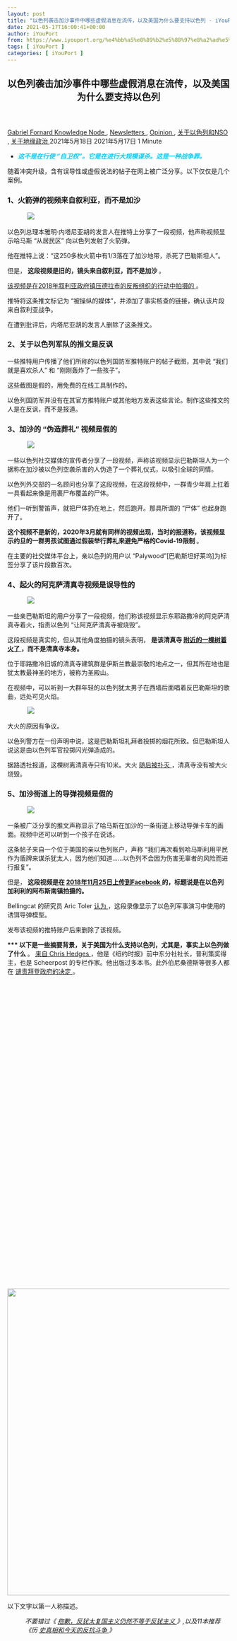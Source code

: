 ```yaml
---
layout: post
title: "以色列袭击加沙事件中哪些虚假消息在流传，以及美国为什么要支持以色列 - iYouPort"
date: 2021-05-17T16:00:41+00:00
author: iYouPort
from: https://www.iyouport.org/%e4%bb%a5%e8%89%b2%e5%88%97%e8%a2%ad%e5%87%bb%e5%8a%a0%e6%b2%99%e4%ba%8b%e4%bb%b6%e4%b8%ad%e5%93%aa%e4%ba%9b%e8%99%9a%e5%81%87%e6%b6%88%e6%81%af%e5%9c%a8%e6%b5%81%e4%bc%a0%ef%bc%8c%e4%bb%a5%e5%8f%8a/
tags: [ iYouPort ]
categories: [ iYouPort ]
---
```


<article class="post-16777 post type-post status-publish format-standard has-post-thumbnail hentry category-knowledge-node category-newsletters category-opinion category-nso category-56 tag-gaza tag-geopolitics tag-israel tag-misinformation tag-palestinian" id="post-16777">
 <header class="entry-header">
  <h1 class="entry-title">
   以色列袭击加沙事件中哪些虚假消息在流传，以及美国为什么要支持以色列
  </h1>
 </header>
 <div class="entry-meta">
  <span class="byline">
   <a href="https://www.iyouport.org/author/gabrielfornard/" rel="author" title="由Gabriel Fornard发布">
    Gabriel Fornard
   </a>
  </span>
  <span class="cat-links">
   <a href="https://www.iyouport.org/category/knowledge-node/" rel="category tag">
    Knowledge Node
   </a>
   ,
   <a href="https://www.iyouport.org/category/newsletters/" rel="category tag">
    Newsletters
   </a>
   ,
   <a href="https://www.iyouport.org/category/opinion/" rel="category tag">
    Opinion
   </a>
   ,
   <a href="https://www.iyouport.org/category/%e5%85%b3%e4%ba%8e%e4%bb%a5%e8%89%b2%e5%88%97%e5%92%8cnso/" rel="category tag">
    关于以色列和NSO
   </a>
   ,
   <a href="https://www.iyouport.org/category/%e5%85%b3%e4%ba%8e%e5%9c%b0%e7%bc%98%e6%94%bf%e6%b2%bb/" rel="category tag">
    关于地缘政治
   </a>
  </span>
  <span class="published-on">
   <time class="entry-date published" datetime="2021-05-18T00:00:41+08:00">
    2021年5月18日
   </time>
   <time class="updated" datetime="2021-05-17T22:35:51+08:00">
    2021年5月17日
   </time>
  </span>
  <span class="word-count">
   1 Minute
  </span>
 </div>
 <div class="entry-content">
  <ul>
   <li class="graf graf--p">
    <span style="color: #00ccff;">
     <em>
      <strong>
       这不是在行使 “自卫权”。它是在进行大规模谋杀。这是一种战争罪。
      </strong>
     </em>
    </span>
   </li>
  </ul>
  <p class="graf graf--p">
   随着冲突升级，含有误导性或虚假说法的帖子在网上被广泛分享。以下仅仅是几个案例。
  </p>
  <h3 class="graf graf--p">
   <strong class="markup--strong markup--p-strong">
    1、火箭弹的视频来自叙利亚，而不是加沙
   </strong>
  </h3>
  <figure class="graf graf--figure">
   <img class="graf-image aligncenter jetpack-lazy-image" data-height="549" data-image-id="0*7GFtoyjAK3MjkLMy.jpg" data-lazy-src="https://i2.wp.com/cdn-images-1.medium.com/max/1067/0*7GFtoyjAK3MjkLMy.jpg?w=1100&amp;is-pending-load=1#038;ssl=1" data-recalc-dims="1" data-width="976" src="https://i2.wp.com/cdn-images-1.medium.com/max/1067/0*7GFtoyjAK3MjkLMy.jpg?w=1100&amp;ssl=1" srcset="data:image/gif;base64,R0lGODlhAQABAIAAAAAAAP///yH5BAEAAAAALAAAAAABAAEAAAIBRAA7"/>
   <noscript>
    <img class="graf-image aligncenter" data-height="549" data-image-id="0*7GFtoyjAK3MjkLMy.jpg" data-recalc-dims="1" data-width="976" src="https://i2.wp.com/cdn-images-1.medium.com/max/1067/0*7GFtoyjAK3MjkLMy.jpg?w=1100&amp;ssl=1"/>
   </noscript>
  </figure>
  <p class="graf graf--p">
   以色列总理本雅明·内塔尼亚胡的发言人在推特上分享了一段视频，他声称视频显示哈马斯 “从居民区” 向以色列发射了火箭弹。
  </p>
  <p class="graf graf--p">
   他在推特上说：“这250多枚火箭中有1/3落在了加沙地带，杀死了巴勒斯坦人”。
  </p>
  <p class="graf graf--p">
   但是，
   <strong class="markup--strong markup--p-strong">
    这段视频是旧的，镜头来自叙利亚，而不是加沙
   </strong>
   。
  </p>
  <p class="graf graf--p">
   <a class="markup--anchor markup--p-anchor" data-href="https://www.youtube.com/watch?v=gbEadzfpLkM&amp;ab_channel=%D9%84%D9%86%D9%86%D8%B1%D9%83%D8%B9%D8%A5%D9%84%D8%A7%D9%84%D9%84%D9%87-%D8%AF%D8%B1%D8%B9%D8%A7" href="https://www.youtube.com/watch?v=gbEadzfpLkM&amp;ab_channel=%D9%84%D9%86%D9%86%D8%B1%D9%83%D8%B9%D8%A5%D9%84%D8%A7%D9%84%D9%84%D9%87-%D8%AF%D8%B1%D8%B9%D8%A7" rel="noopener" target="_blank">
    该视频是在2018年叙利亚政府镇压德拉市的反叛组织的行动中拍摄的
   </a>
   。
  </p>
  <p class="graf graf--p">
   推特将这条推文标记为 “被操纵的媒体”，并添加了事实核查的链接，确认该片段来自叙利亚战争。
  </p>
  <p class="graf graf--p">
   在遭到批评后，内塔尼亚胡的发言人删除了这条推文。
  </p>
  <h3 class="graf graf--p">
   <strong class="markup--strong markup--p-strong">
    2、关于以色列军队的推文是反讽
   </strong>
  </h3>
  <p class="graf graf--p">
   一些推特用户传播了他们所称的以色列国防军推特账户的帖子截图，其中说 “我们就是喜欢杀人” 和 “刚刚轰炸了一些孩子”。
  </p>
  <p class="graf graf--p">
   这些截图是假的，用免费的在线工具制作的。
  </p>
  <p class="graf graf--p">
   以色列国防军并没有在其官方推特账户或其他地方发表这些言论。制作这些推文的人是在反讽，而不是报道。
  </p>
  <h3 class="graf graf--p">
   <strong class="markup--strong markup--p-strong">
    3、加沙的 “伪造葬礼” 视频是假的
   </strong>
  </h3>
  <figure class="graf graf--figure">
   <img class="graf-image aligncenter jetpack-lazy-image" data-height="549" data-image-id="0*UbFW0959i8GC6bKv.jpg" data-lazy-src="https://i2.wp.com/cdn-images-1.medium.com/max/1067/0*UbFW0959i8GC6bKv.jpg?w=1100&amp;is-pending-load=1#038;ssl=1" data-recalc-dims="1" data-width="976" src="https://i2.wp.com/cdn-images-1.medium.com/max/1067/0*UbFW0959i8GC6bKv.jpg?w=1100&amp;ssl=1" srcset="data:image/gif;base64,R0lGODlhAQABAIAAAAAAAP///yH5BAEAAAAALAAAAAABAAEAAAIBRAA7"/>
   <noscript>
    <img class="graf-image aligncenter" data-height="549" data-image-id="0*UbFW0959i8GC6bKv.jpg" data-recalc-dims="1" data-width="976" src="https://i2.wp.com/cdn-images-1.medium.com/max/1067/0*UbFW0959i8GC6bKv.jpg?w=1100&amp;ssl=1"/>
   </noscript>
  </figure>
  <p class="graf graf--p">
   一些以色列社交媒体的宣传者分享了一段视频，声称该视频显示巴勒斯坦人为一个据称在加沙被以色列空袭杀害的人伪造了一个葬礼仪式，以吸引全球的同情。
  </p>
  <p class="graf graf--p">
   以色列外交部的一名顾问也分享了这段视频，在这段视频中，一群青少年肩上扛着一具看起来像是用裹尸布覆盖的尸体。
  </p>
  <p class="graf graf--p">
   他们一听到警笛声，就把尸体扔在地上，然后跑开。那具所谓的 “尸体” 也起身跑开了。
  </p>
  <p class="graf graf--p">
   <strong class="markup--strong markup--p-strong">
    这个视频不是新的，2020年3月就有同样的视频出现，当时的报道称，该视频显示约旦的一群男孩试图通过假装举行葬礼来避免严格的Covid-19限制
   </strong>
   。
  </p>
  <p class="graf graf--p">
   在主要的社交媒体平台上，亲以色列的用户以 “Palywood”[巴勒斯坦好莱坞]为标签分享了该片段数百次。
  </p>
  <h3 class="graf graf--p">
   <strong class="markup--strong markup--p-strong">
    4、起火的阿克萨清真寺视频是误导性的
   </strong>
  </h3>
  <figure class="graf graf--figure">
   <img class="graf-image aligncenter jetpack-lazy-image" data-height="549" data-image-id="0*xpSrPoVNMojhCmhZ.jpg" data-lazy-src="https://i1.wp.com/cdn-images-1.medium.com/max/1067/0*xpSrPoVNMojhCmhZ.jpg?w=1100&amp;is-pending-load=1#038;ssl=1" data-recalc-dims="1" data-width="976" src="https://i1.wp.com/cdn-images-1.medium.com/max/1067/0*xpSrPoVNMojhCmhZ.jpg?w=1100&amp;ssl=1" srcset="data:image/gif;base64,R0lGODlhAQABAIAAAAAAAP///yH5BAEAAAAALAAAAAABAAEAAAIBRAA7"/>
   <noscript>
    <img class="graf-image aligncenter" data-height="549" data-image-id="0*xpSrPoVNMojhCmhZ.jpg" data-recalc-dims="1" data-width="976" src="https://i1.wp.com/cdn-images-1.medium.com/max/1067/0*xpSrPoVNMojhCmhZ.jpg?w=1100&amp;ssl=1"/>
   </noscript>
  </figure>
  <p class="graf graf--p">
   一些亲巴勒斯坦的用户分享了一段视频，他们称该视频显示东耶路撒冷的阿克萨清真寺着火，指责以色列 “让阿克萨清真寺被烧毁”。
  </p>
  <p class="graf graf--p">
   这段视频是真实的，但从其他角度拍摄的镜头表明，
   <strong class="markup--strong markup--p-strong">
    是该清真寺
   </strong>
   <a class="markup--anchor markup--p-anchor" data-href="https://twitter.com/JudahAriGross/status/1391813279559860228" href="https://twitter.com/JudahAriGross/status/1391813279559860228" rel="noopener" target="_blank">
    <strong class="markup--strong markup--p-strong">
     附近的一棵树着火了
    </strong>
   </a>
   <strong class="markup--strong markup--p-strong">
    ，而不是清真寺本身。
   </strong>
  </p>
  <p class="graf graf--p">
   位于耶路撒冷旧城的清真寺建筑群是伊斯兰教最崇敬的地点之一，但其所在地也是犹太教最神圣的地方，被称为圣殿山。
  </p>
  <p class="graf graf--p">
   在视频中，可以听到一大群年轻的以色列犹太男子在西墙后面唱着反巴勒斯坦的歌曲，远处可见火焰。
  </p>
  <figure class="graf graf--figure">
   <img class="graf-image aligncenter jetpack-lazy-image" data-height="549" data-image-id="0*0E3z1cWZHBS2ee-l.jpg" data-lazy-src="https://i1.wp.com/cdn-images-1.medium.com/max/1067/0*0E3z1cWZHBS2ee-l.jpg?w=1100&amp;is-pending-load=1#038;ssl=1" data-recalc-dims="1" data-width="976" src="https://i1.wp.com/cdn-images-1.medium.com/max/1067/0*0E3z1cWZHBS2ee-l.jpg?w=1100&amp;ssl=1" srcset="data:image/gif;base64,R0lGODlhAQABAIAAAAAAAP///yH5BAEAAAAALAAAAAABAAEAAAIBRAA7"/>
   <noscript>
    <img class="graf-image aligncenter" data-height="549" data-image-id="0*0E3z1cWZHBS2ee-l.jpg" data-recalc-dims="1" data-width="976" src="https://i1.wp.com/cdn-images-1.medium.com/max/1067/0*0E3z1cWZHBS2ee-l.jpg?w=1100&amp;ssl=1"/>
   </noscript>
  </figure>
  <p class="graf graf--p">
   大火的原因有争议。
  </p>
  <p class="graf graf--p">
   以色列警方在一份声明中说，这是巴勒斯坦礼拜者投掷的烟花所致。但巴勒斯坦人说这是由以色列军官投掷闪光弹造成的。
  </p>
  <p class="graf graf--p">
   据路透社报道，这棵树离清真寺只有10米。大火
   <a class="markup--anchor markup--p-anchor" data-href="https://www.reuters.com/world/middle-east/tree-catches-fire-outside-jerusalems-al-aqsa-mosque-no-damage-mosque-2021-05-10/" href="https://www.reuters.com/world/middle-east/tree-catches-fire-outside-jerusalems-al-aqsa-mosque-no-damage-mosque-2021-05-10/" rel="noopener" target="_blank">
    随后被扑灭
   </a>
   ，清真寺没有被大火烧毁。
  </p>
  <h3 class="graf graf--p">
   <strong class="markup--strong markup--p-strong">
    5、加沙街道上的导弹视频是假的
   </strong>
  </h3>
  <figure class="graf graf--figure">
   <img class="graf-image aligncenter jetpack-lazy-image" data-height="549" data-image-id="0*aM-U7oUXxTsRp9P-.jpg" data-lazy-src="https://i0.wp.com/cdn-images-1.medium.com/max/1067/0*aM-U7oUXxTsRp9P-.jpg?w=1100&amp;is-pending-load=1#038;ssl=1" data-recalc-dims="1" data-width="976" src="https://i0.wp.com/cdn-images-1.medium.com/max/1067/0*aM-U7oUXxTsRp9P-.jpg?w=1100&amp;ssl=1" srcset="data:image/gif;base64,R0lGODlhAQABAIAAAAAAAP///yH5BAEAAAAALAAAAAABAAEAAAIBRAA7"/>
   <noscript>
    <img class="graf-image aligncenter" data-height="549" data-image-id="0*aM-U7oUXxTsRp9P-.jpg" data-recalc-dims="1" data-width="976" src="https://i0.wp.com/cdn-images-1.medium.com/max/1067/0*aM-U7oUXxTsRp9P-.jpg?w=1100&amp;ssl=1"/>
   </noscript>
  </figure>
  <p class="graf graf--p">
   一条被广泛分享的推文声称显示了哈马斯在加沙的一条街道上移动导弹卡车的画面。视频中还可以听到一个孩子在说话。
  </p>
  <p class="graf graf--p">
   这条帖子来自一个位于美国的亲以色列账户，声称 “我们再次看到哈马斯利用平民作为盾牌来谋杀犹太人，因为他们知道……以色列不会因为伤害无辜者的风险而进行报复”。
  </p>
  <p class="graf graf--p">
   但是，
   <strong class="markup--strong markup--p-strong">
    这段视频是在
   </strong>
   <a class="markup--anchor markup--p-anchor" data-href="https://www.facebook.com/MivzakLive/posts/2020853144641924" href="https://www.facebook.com/MivzakLive/posts/2020853144641924" rel="noopener" target="_blank">
    <strong class="markup--strong markup--p-strong">
     2018年11月25日上传到Facebook
    </strong>
   </a>
   <strong class="markup--strong markup--p-strong">
    的，标题说是在以色列加利利的阿布斯南镇拍摄的。
   </strong>
  </p>
  <p class="graf graf--p">
   Bellingcat 的研究员 Aric Toler
   <a class="markup--anchor markup--p-anchor" data-href="https://twitter.com/AricToler/status/1392548301262802944" href="https://twitter.com/AricToler/status/1392548301262802944" rel="noopener" target="_blank">
    认为
   </a>
   ，这段录像显示了以色列军事演习中使用的诱饵导弹模型。
  </p>
  <p class="graf graf--p">
   发布该视频的推特账户后来删除了该视频。
  </p>
  <p class="graf graf--p">
   <strong class="markup--strong markup--p-strong">
    *** 以下是一些摘要背景，关于美国为什么支持以色列，尤其是，事实上以色列做了什么
   </strong>
   。
   <a class="markup--anchor markup--p-anchor" data-href="https://www.salon.com/2021/05/15/israels-big-lie-this-isnt-self-defense--its-a-war-crime-aided-and-abetted-by-the-us/" href="https://www.salon.com/2021/05/15/israels-big-lie-this-isnt-self-defense--its-a-war-crime-aided-and-abetted-by-the-us/" rel="noopener" target="_blank">
    来自 Chris Hedges
   </a>
   ，他是《纽约时报》前中东分社社长，普利策奖得主，也是 Scheerpost 的专栏作家。他出版过多本书。此外伯尼桑德斯等很多人都在
   <a class="markup--anchor markup--p-anchor" data-href="https://www.nytimes.com/2021/05/14/opinion/bernie-sanders-israel-palestine-gaza.html?smid=tw-nytopinion&amp;smtyp=cur" href="https://www.nytimes.com/2021/05/14/opinion/bernie-sanders-israel-palestine-gaza.html?smid=tw-nytopinion&amp;smtyp=cur" rel="noopener" target="_blank">
    谴责拜登政府的决定
   </a>
   。
  </p>
  <p>
   <img alt="" class="aligncenter size-full wp-image-16795 jetpack-lazy-image" data-lazy-sizes="(max-width: 640px) 100vw, 640px" data-lazy-src="https://i1.wp.com/www.iyouport.org/wp-content/uploads/2021/05/unnamed-file-6.png?resize=640%2C694&amp;is-pending-load=1#038;ssl=1" data-lazy-srcset="https://i1.wp.com/www.iyouport.org/wp-content/uploads/2021/05/unnamed-file-6.png?w=640&amp;ssl=1 640w, https://i1.wp.com/www.iyouport.org/wp-content/uploads/2021/05/unnamed-file-6.png?resize=277%2C300&amp;ssl=1 277w" data-recalc-dims="1" height="694" src="https://i1.wp.com/www.iyouport.org/wp-content/uploads/2021/05/unnamed-file-6.png?resize=640%2C694&amp;ssl=1" srcset="data:image/gif;base64,R0lGODlhAQABAIAAAAAAAP///yH5BAEAAAAALAAAAAABAAEAAAIBRAA7" width="640"/>
   <noscript>
    <img alt="" class="aligncenter size-full wp-image-16795" data-recalc-dims="1" height="694" sizes="(max-width: 640px) 100vw, 640px" src="https://i1.wp.com/www.iyouport.org/wp-content/uploads/2021/05/unnamed-file-6.png?resize=640%2C694&amp;ssl=1" srcset="https://i1.wp.com/www.iyouport.org/wp-content/uploads/2021/05/unnamed-file-6.png?w=640&amp;ssl=1 640w, https://i1.wp.com/www.iyouport.org/wp-content/uploads/2021/05/unnamed-file-6.png?resize=277%2C300&amp;ssl=1 277w" width="640"/>
   </noscript>
  </p>
  <p class="graf graf--p">
   以下文字以第一人称描述。
  </p>
  <p class="graf graf--p" style="padding-left: 40px;">
   <em class="markup--em markup--p-em">
    不要错过《
   </em>
   <a class="markup--anchor markup--p-anchor" data-href="https://www.iyouport.org/%e6%8a%b1%e6%ad%89%ef%bc%8c%e5%8f%8d%e7%8a%b9%e5%a4%aa%e5%a4%8d%e5%9b%bd%e4%b8%bb%e4%b9%89%e4%bb%8d%e7%84%b6%e4%b8%8d%e7%ad%89%e4%ba%8e%e5%8f%8d%e7%8a%b9%e4%b8%bb%e4%b9%89/" href="https://www.iyouport.org/%e6%8a%b1%e6%ad%89%ef%bc%8c%e5%8f%8d%e7%8a%b9%e5%a4%aa%e5%a4%8d%e5%9b%bd%e4%b8%bb%e4%b9%89%e4%bb%8d%e7%84%b6%e4%b8%8d%e7%ad%89%e4%ba%8e%e5%8f%8d%e7%8a%b9%e4%b8%bb%e4%b9%89/" rel="noopener" target="_blank">
    <em class="markup--em markup--p-em">
     抱歉，反犹太复国主义仍然不等于反犹主义
    </em>
   </a>
   <em class="markup--em markup--p-em">
    》,以及11本推荐《历
    <a href="https://www.patreon.com/posts/li-shi-zhen-he-51313955" rel="noopener" target="_blank">
     史真相和今天的反抗斗争
    </a>
    》
   </em>
  </p>
  <figure class="graf graf--figure">
   <p>
    <figure class="wp-caption aligncenter" style="width: 1067px">
     <img alt="" class="graf-image jetpack-lazy-image" data-height="810" data-image-id="0*QTjtKI_AOLPsuxTQ.jpg" data-lazy-src="https://i2.wp.com/cdn-images-1.medium.com/max/1067/0*QTjtKI_AOLPsuxTQ.jpg?resize=1067%2C720&amp;is-pending-load=1#038;ssl=1" data-recalc-dims="1" data-width="1200" height="720" src="https://i2.wp.com/cdn-images-1.medium.com/max/1067/0*QTjtKI_AOLPsuxTQ.jpg?resize=1067%2C720&amp;ssl=1" srcset="data:image/gif;base64,R0lGODlhAQABAIAAAAAAAP///yH5BAEAAAAALAAAAAABAAEAAAIBRAA7" width="1067"/>
     <noscript>
      <img alt="" class="graf-image" data-height="810" data-image-id="0*QTjtKI_AOLPsuxTQ.jpg" data-recalc-dims="1" data-width="1200" height="720" src="https://i2.wp.com/cdn-images-1.medium.com/max/1067/0*QTjtKI_AOLPsuxTQ.jpg?resize=1067%2C720&amp;ssl=1" width="1067"/>
     </noscript>
     <figcaption class="wp-caption-text">
      2021年5月14日，以色列对加沙进行了轰炸 (MOHAMMED ABED/AFP via Getty Images)
     </figcaption>
    </figure>
   </p>
  </figure>
  <p class="graf graf--p">
   两党和媒体上的谈话者在描述以色列境内的动乱和自2014年袭击加沙以来以色列对巴勒斯坦人进行的最猛烈的攻击时所用的
   <strong class="markup--strong markup--p-strong">
    几乎所有词句都是谎言
   </strong>
   。
  </p>
  <p class="graf graf--p">
   2014年那场袭击持续了51天，杀害了2200多名巴勒斯坦人，
   <strong class="markup--strong markup--p-strong">
    包括551名儿童
   </strong>
   。以色列对一个没有机械化部队、空军、海军、导弹、重炮和指挥控制的被占领人口动用其庞大的军事机器，更不用说美国承诺在未来十年为以色列提供380亿美元的国防援助计划，
   <strong class="markup--strong markup--p-strong">
    这不是在行使 “自卫权”。它是在进行大规模谋杀。这是一种战争罪。
   </strong>
  </p>
  <p class="graf graf--p">
   以色列已经明确表示，它现在准备像2014年那样肆意破坏和杀戮。以色列国防部长本尼·甘茨（
   <a class="markup--anchor markup--p-anchor" data-href="https://electronicintifada.net/tags/benny-gantz" href="https://electronicintifada.net/tags/benny-gantz" rel="noopener" target="_blank">
    Benny Gantz
   </a>
   ）在2014年对加沙的谋杀性攻击中担任参谋长，他发誓，“2021年的打击将比2014年的打击更严厉、更痛苦”。
  </p>
  <p class="graf graf--p">
   目前的袭击已经针对多座住宅高楼，
   <strong class="markup--strong markup--p-strong">
    包括十几家当地和国际新闻机构所在的建筑、政府大楼、道路、公共设施、农田、两所学校、和一座清真寺
   </strong>
   。
  </p>
  <p class="graf graf--p">
   我在中东当了七年的记者，其中四年担任《纽约时报》中东分社社长。我是一个会讲阿拉伯语的人。我曾在加沙这个世界上最大的露天监狱生活过数周，那里有200多万巴勒斯坦人生活在饥饿的边缘，为寻找干净的水而挣扎，并忍受着以色列的持续恐怖。
  </p>
  <p class="graf graf--p">
   我曾在加沙遭受以色列大炮和空袭的时候去过那里。我看到母亲和父亲悲痛欲绝地抱着自己儿子和女儿的血淋淋的尸体。我知道占领的罪行 — — 以色列封锁造成的食物短缺、令人窒息的过度拥挤、受污染的水、缺乏卫生服务、由于以色列以发电厂为攻击目标而导致的几乎持续的停电、严重的贫困、普遍的失业、恐惧和绝望。我目睹了这场大屠杀。
  </p>
  <p class="graf graf--p">
   我也在加沙听到了从耶路撒冷和华盛顿发出的谎言。以色列不分青红皂白地使用现代工业武器，杀害成千上万的无辜者，使上千上万人受伤，使数以万计的家庭无家可归，
   <strong class="markup--strong markup--p-strong">
    这不是一场战争。它是国家支持的恐怖。
   </strong>
   虽然我反对巴勒斯坦人不分青红皂白地向以色列发射火箭弹，就像我反对自杀式爆炸一样，我认为这也是战争罪，但我敏锐地意识到，以色列对无辜的巴勒斯坦人实施的暴力与哈马斯等团体能够发动的最低限度的暴力行为之间存在巨大的差距。
  </p>
  <p class="graf graf--p">
   在我报道波斯尼亚战争期间，以色列和巴勒斯坦暴力之间的错误等价关系也得到了体现。在被围困的萨拉热窝，我们这些人每天都被周围的塞尔维亚人发射的数百枚重型炮弹和火箭弹击中。我们是被狙击手射击的目标。该市每天都有几十人死亡和受伤。城内的政府军用轻型迫击炮和小型武器进行反击。
   <strong class="markup--strong markup--p-strong">
    塞族的支持者抓住波斯尼亚政府军造成的任何伤亡来玩同样的肮脏游戏，尽管波斯尼亚90%以上的杀戮都是塞族的错，就像以色列一样。
   </strong>
  </p>
  <p class="graf graf--p">
   第二个可能也是最重要的平行点是，
   <strong class="markup--strong markup--p-strong">
    塞族人和以色列人一样，是国际法的主要违反者
   </strong>
   。以色列违反了30多项联合国安全理事会决议。它违反了《日内瓦第四公约》第33条，该条将对平民人口的集体惩罚定义为战争罪。它还违反了《日内瓦第四公约》第49条，在被占领的巴勒斯坦土地上安置了50多万犹太裔以色列人，并在以色列建国时对至少75万巴勒斯坦人进行种族清洗，在1967年战争后占领加沙、东耶路撒冷和西岸后又对30万巴勒斯坦人进行种族清洗。它对东耶路撒冷和叙利亚戈兰高地的吞并违反了国际法，它在西岸建造屏障将巴勒斯坦土地并入以色列，也是如此。它违反了联合国大会第194号决议，该决议指出，巴勒斯坦 “希望返回自己的家园并与邻居和平相处的难民应被允许在可行的最早日期这样做”。
  </p>
  <p class="graf graf--p">
   <strong class="markup--strong markup--p-strong">
    这就是事实。讨论以色列和巴勒斯坦之间正在发生的事的任何其他出发点都是一个谎言。
   </strong>
  </p>
  <figure aria-describedby="caption-attachment-16789" class="wp-caption aligncenter" id="attachment_16789" style="width: 630px">
   <img alt="" class="wp-image-16789 size-full jetpack-lazy-image" data-lazy-sizes="(max-width: 630px) 100vw, 630px" data-lazy-src="https://i0.wp.com/www.iyouport.org/wp-content/uploads/2021/05/unnamed-file-4.png?resize=630%2C1050&amp;is-pending-load=1#038;ssl=1" data-lazy-srcset="https://i0.wp.com/www.iyouport.org/wp-content/uploads/2021/05/unnamed-file-4.png?w=630&amp;ssl=1 630w, https://i0.wp.com/www.iyouport.org/wp-content/uploads/2021/05/unnamed-file-4.png?resize=180%2C300&amp;ssl=1 180w, https://i0.wp.com/www.iyouport.org/wp-content/uploads/2021/05/unnamed-file-4.png?resize=614%2C1024&amp;ssl=1 614w" data-recalc-dims="1" height="1050" src="https://i0.wp.com/www.iyouport.org/wp-content/uploads/2021/05/unnamed-file-4.png?resize=630%2C1050&amp;ssl=1" srcset="data:image/gif;base64,R0lGODlhAQABAIAAAAAAAP///yH5BAEAAAAALAAAAAABAAEAAAIBRAA7" width="630"/>
   <noscript>
    <img alt="" class="wp-image-16789 size-full" data-recalc-dims="1" height="1050" sizes="(max-width: 630px) 100vw, 630px" src="https://i0.wp.com/www.iyouport.org/wp-content/uploads/2021/05/unnamed-file-4.png?resize=630%2C1050&amp;ssl=1" srcset="https://i0.wp.com/www.iyouport.org/wp-content/uploads/2021/05/unnamed-file-4.png?w=630&amp;ssl=1 630w, https://i0.wp.com/www.iyouport.org/wp-content/uploads/2021/05/unnamed-file-4.png?resize=180%2C300&amp;ssl=1 180w, https://i0.wp.com/www.iyouport.org/wp-content/uploads/2021/05/unnamed-file-4.png?resize=614%2C1024&amp;ssl=1 614w" width="630"/>
   </noscript>
   <figcaption class="wp-caption-text" id="caption-attachment-16789">
    以色列对平民使用毒气，报告指出：“占领军犯下了新的战争罪行，对加沙地带北部的居民区发射了国际禁止的炸弹。”
   </figcaption>
  </figure>
  <p class="graf graf--p">
   在以色列，曾经活跃的谴责和抗议以色列占领行为的和平运动现在已经奄奄一息。
   <strong class="markup--strong markup--p-strong">
    右翼的内塔尼亚胡政府尽管口口声声说要打击恐怖主义，但却与沙特阿拉伯的专制政权建立了联盟，后者也将伊朗视为敌人
   </strong>
   。
   <a class="markup--anchor markup--p-anchor" data-href="https://www.iyouport.org/%E4%B8%A4%E4%B8%AA%E6%95%B0%E5%AD%97%E5%91%8A%E8%AF%89%E4%BD%A0%E4%B8%BA%E4%BB%80%E4%B9%88%E7%89%B9%E6%9C%97%E6%99%AE%E4%B8%8D%E4%BC%9A%E5%88%B6%E8%A3%81%E6%B2%99%E7%89%B9/" href="https://www.iyouport.org/%E4%B8%A4%E4%B8%AA%E6%95%B0%E5%AD%97%E5%91%8A%E8%AF%89%E4%BD%A0%E4%B8%BA%E4%BB%80%E4%B9%88%E7%89%B9%E6%9C%97%E6%99%AE%E4%B8%8D%E4%BC%9A%E5%88%B6%E8%A3%81%E6%B2%99%E7%89%B9/" rel="noopener" target="_blank">
    沙特是一个在 “9–11” 袭击中培养了19名劫机者中的15名的国家
   </a>
   ，沙特也被认为是国际伊斯兰
   <a class="markup--anchor markup--p-anchor" data-href="https://en.wikipedia.org/wiki/Islamist_terrorism" href="https://en.wikipedia.org/wiki/Islamist_terrorism" rel="noopener" target="_blank">
    恐怖主义
   </a>
   最多产的赞助者，据称它支持萨拉菲圣战主义，这是基地组织的基础，以及阿富汗
   <a class="markup--anchor markup--p-anchor" data-href="https://en.wikipedia.org/wiki/Taliban" href="https://en.wikipedia.org/wiki/Taliban" rel="noopener" target="_blank">
    塔利班
   </a>
   、
   <a class="markup--anchor markup--p-anchor" data-href="https://en.wikipedia.org/wiki/Lashkar-e-Taiba" href="https://en.wikipedia.org/wiki/Lashkar-e-Taiba" rel="noopener" target="_blank">
    拉什卡·塔伊巴
   </a>
   （LeT）和
   <a class="markup--anchor markup--p-anchor" data-href="https://en.wikipedia.org/wiki/Al-Nusra_Front" href="https://en.wikipedia.org/wiki/Al-Nusra_Front" rel="noopener" target="_blank">
    努斯拉阵线
   </a>
   等组织。
  </p>
  <p class="graf graf--p">
   沙特和以色列紧密合作，支持2013年由阿卜杜勒·法塔赫·塞西领导的埃及军事政变。塞西推翻了一个民选政府。
   <strong class="markup--strong markup--p-strong">
    他以出于政治动机的指控监禁了数以万计的政府批评者，包括记者和人权维护者
   </strong>
   。塞西政权与以色列合作，将其与加沙的共同边界对巴勒斯坦人关闭，将他们困在加沙地带，这是地球上人口最稠密的地方之一。以色列的玩世不恭和虚伪，尤其是当它把自己包裹在保护民主和打击恐怖主义的衣钵中时，更是史无前例的。
  </p>
  <p class="graf graf--p">
   在以色列，那些不是犹太人的人要么是二等公民，要么生活在残酷的军事占领之下。以色列不是、也从来不是犹太民族的专属家园。从7世纪到1948年，当犹太殖民者使用暴力和种族清洗建立以色列国家时，巴勒斯坦绝大多数是穆斯林。从来没有空旷的土地。传统上，巴勒斯坦的犹太人很少。以色列不是在捍卫法治。以色列不是一个民主国家。它是一个种族隔离的国家。
  </p>
  <p class="graf graf--p">
   <strong class="markup--strong markup--p-strong">
    以色列游说团无耻地利用其巨大的政治影响力，要求美国人对以色列进行事实上的忠诚宣誓
   </strong>
   。
   <a class="markup--anchor markup--p-anchor" data-href="https://www.iyouport.org/%e6%8a%b1%e6%ad%89%ef%bc%8c%e5%8f%8d%e7%8a%b9%e5%a4%aa%e5%a4%8d%e5%9b%bd%e4%b8%bb%e4%b9%89%e4%bb%8d%e7%84%b6%e4%b8%8d%e7%ad%89%e4%ba%8e%e5%8f%8d%e7%8a%b9%e4%b8%bb%e4%b9%89/" href="https://www.iyouport.org/%e6%8a%b1%e6%ad%89%ef%bc%8c%e5%8f%8d%e7%8a%b9%e5%a4%aa%e5%a4%8d%e5%9b%bd%e4%b8%bb%e4%b9%89%e4%bb%8d%e7%84%b6%e4%b8%8d%e7%ad%89%e4%ba%8e%e5%8f%8d%e7%8a%b9%e4%b8%bb%e4%b9%89/" rel="noopener" target="_blank">
    35个州的立法机构通过了以色列游说团支持的立法
   </a>
   ，要求他们的工人和承包商在被解雇的威胁下签署亲以色列的誓言，
   <a class="markup--anchor markup--p-anchor" data-href="https://bdsmovement.net/" href="https://bdsmovement.net/" rel="noopener" target="_blank">
    并承诺不支持抵制、撤资和制裁运动
   </a>
   ，
   <strong class="markup--strong markup--p-strong">
    这是对宪法规定的言论自由权利的嘲弄
   </strong>
   。
  </p>
  <p class="graf graf--p">
   以色列游说美国国务院根据被称为 “三D” 的三个标准重新定义反犹主义：发表 “妖魔化” 以色列的言论；对以色列实行 “双重标准” 的言论；使以色列国 “失去合法性” 的言论。
   <strong class="markup--strong markup--p-strong">
    这个所谓的反犹主义的定义是由以色列游说团在美国各州立法机构和大学校园里推动的。
   </strong>
  </p>
  <p class="graf graf--p">
   <strong class="markup--strong markup--p-strong">
    以色列游说团体经常在以色列战略事务部的指导下，在美国对那些为巴勒斯坦人的权利说话的人进行间谍活动。它发起公开的诽谤运动，并将巴勒斯坦人权捍卫者列入黑名单
   </strong>
   — — 包括犹太历史学家
   <a class="markup--anchor markup--p-anchor" data-href="http://normanfinkelstein.com/" href="http://normanfinkelstein.com/" rel="noopener" target="_blank">
    诺曼·芬克尔斯坦
   </a>
   、联合国被占领土特别报告员理查德·福尔克（也是犹太人）；以及大学生，其中许多是犹太学生，在诸如 “巴勒斯坦正义学生组织” 中。
  </p>
  <p class="graf graf--p">
   <strong class="markup--strong markup--p-strong">
    以色列游说团花费了数亿美元来操纵美国选举
   </strong>
   ，远远超过了据称由俄罗斯、中国或任何其他国家进行的任何活动。
   <strong class="markup--strong markup--p-strong">
    半岛电视台的四部曲纪录片 “游说团” 记录了以色列对美国政治体系的严厉干预，其中包括特工和捐助者在每个美国国会选区捆绑数十万美元的竞选捐款，为顺从的候选人提供资金。
   </strong>
  </p>
  <p class="graf graf--p">
   <a class="markup--anchor markup--p-anchor" data-href="https://www.independent.co.uk/voices/al-jazeera-investigation-us-israel-lobbying-not-published-why-qatar-a8257191.html" href="https://www.independent.co.uk/voices/al-jazeera-investigation-us-israel-lobbying-not-published-why-qatar-a8257191.html" rel="noopener" target="_blank">
    以色列设法阻止了 “游说团” 的播出
   </a>
   。在这部影片中（
   <a class="markup--anchor markup--p-anchor" data-href="https://electronicintifada.net/content/watch-film-israel-lobby-didnt-want-you-see/25876" href="https://electronicintifada.net/content/watch-film-israel-lobby-didnt-want-you-see/25876" rel="noopener" target="_blank">
    Electronic Intifada 网站上有其盗版拷贝
   </a>
   ），以色列游说团的领导人多次被记者的隐藏摄像机拍到，
   <strong class="markup--strong markup--p-strong">
    解释他们如何在以色列内部情报部门的支持下，攻击和压制美国的批评者，并使用大量现金捐款来收买政治家。
   </strong>
  </p>
  <p class="graf graf--p">
   以色列总理本雅明·内塔尼亚胡
   <a class="markup--anchor markup--p-anchor" data-href="https://www.vox.com/2015/3/2/8130977/netanyahu-speech-explained" href="https://www.vox.com/2015/3/2/8130977/netanyahu-speech-explained" rel="noopener" target="_blank">
    获得了
   </a>
   时任众议院议长约翰·博纳的违宪邀请，于2015年在国会发言，谴责巴拉克·奥巴马总统的伊朗核协议。然而，内塔尼亚胡对奥巴马的公开蔑视以及与共和党的结盟，
   <strong class="markup--strong markup--p-strong">
    并没有阻止奥巴马在2014年授权向以色列提供10年380亿美元的军事援助计划，这是对美国政治如何受制于以色列利益的悲哀评论。
   </strong>
  </p>
  <p class="graf graf--p">
   以色列及其支持者的投资是值得的，特别是当你考虑到
   <strong class="markup--strong markup--p-strong">
    美国在过去20年里也花了6万多亿美元来打那些以色列及其游说团体在中东地区推动的徒劳无益的战争
   </strong>
   。这些战争是美国历史上最大的战略失败，
   <strong class="markup--strong markup--p-strong">
    它们为以色列的利益服务，而不是为美国的利益服务。
   </strong>
  </p>
  <figure aria-describedby="caption-attachment-16790" class="wp-caption aligncenter" id="attachment_16790" style="width: 626px">
   <img alt="" class="wp-image-16790 size-full jetpack-lazy-image" data-lazy-sizes="(max-width: 626px) 100vw, 626px" data-lazy-src="https://i1.wp.com/www.iyouport.org/wp-content/uploads/2021/05/unnamed-file-5.png?resize=626%2C1180&amp;is-pending-load=1#038;ssl=1" data-lazy-srcset="https://i1.wp.com/www.iyouport.org/wp-content/uploads/2021/05/unnamed-file-5.png?w=626&amp;ssl=1 626w, https://i1.wp.com/www.iyouport.org/wp-content/uploads/2021/05/unnamed-file-5.png?resize=159%2C300&amp;ssl=1 159w, https://i1.wp.com/www.iyouport.org/wp-content/uploads/2021/05/unnamed-file-5.png?resize=543%2C1024&amp;ssl=1 543w" data-recalc-dims="1" height="1180" src="https://i1.wp.com/www.iyouport.org/wp-content/uploads/2021/05/unnamed-file-5.png?resize=626%2C1180&amp;ssl=1" srcset="data:image/gif;base64,R0lGODlhAQABAIAAAAAAAP///yH5BAEAAAAALAAAAAABAAEAAAIBRAA7" width="626"/>
   <noscript>
    <img alt="" class="wp-image-16790 size-full" data-recalc-dims="1" height="1180" sizes="(max-width: 626px) 100vw, 626px" src="https://i1.wp.com/www.iyouport.org/wp-content/uploads/2021/05/unnamed-file-5.png?resize=626%2C1180&amp;ssl=1" srcset="https://i1.wp.com/www.iyouport.org/wp-content/uploads/2021/05/unnamed-file-5.png?w=626&amp;ssl=1 626w, https://i1.wp.com/www.iyouport.org/wp-content/uploads/2021/05/unnamed-file-5.png?resize=159%2C300&amp;ssl=1 159w, https://i1.wp.com/www.iyouport.org/wp-content/uploads/2021/05/unnamed-file-5.png?resize=543%2C1024&amp;ssl=1 543w" width="626"/>
   </noscript>
   <figcaption class="wp-caption-text" id="caption-attachment-16790">
    以色列的袭击宣称 “精准打击”，那么思考一下：加沙的40所学校和4所医院全部或部分被摧毁，包括4个高层建筑在内的18座建筑物被夷为平地，其中一栋高楼是国际新闻机构的办公室；电力被切断、导致数十万人没有干净的饮用水，特别是医院面临电力短缺，无法救治伤者；并且，以色列的空袭毁掉了通往加沙最大的医院的道路 …… “精准” 意味着以色列军事指挥官认为医院、学校、美联社的办公室等等，都是 “真正的目标”？详见《
    <a href="https://web.archive.org/web/20210517072950/https://amp.theguardian.com/world/2021/may/16/un-chief-warns-israel-palestine-heading-uncontainable-crisis" rel="noopener" target="_blank">
     Israel and Palestine heading for ‘uncontainable’ crisis, UN chief warns
    </a>
    》
   </figcaption>
  </figure>
  <p class="graf graf--p">
   以色列的谎言被接受得越久，以色列内外的种族主义者、偏执狂、阴谋论者和极右翼仇恨团体就越有能力。在以色列，这种向极右翼的稳定转变促进了以色列和基督教右翼之间的联盟，其中许多人是反犹主义者。
   <strong class="markup--strong markup--p-strong">
    以色列和以色列游说团体越是对那些为巴勒斯坦权利大声疾呼的人提出反犹主义的指控 —— 就像他们对英国工党前领导人
   </strong>
   <a class="markup--anchor markup--p-anchor" data-href="https://www.bbc.com/news/uk-politics-45030552" href="https://www.bbc.com/news/uk-politics-45030552" rel="noopener" target="_blank">
    <strong class="markup--strong markup--p-strong">
     杰里米·科尔宾
    </strong>
   </a>
   <strong class="markup--strong markup--p-strong">
    所做的那样 —— 他们就越是为真正的反犹主义者壮胆。
   </strong>
  </p>
  <p class="graf graf--p">
   种族主义，包括反犹主义，是危险的。它不仅对犹太人不利，它对每个人都是有害的。它使极端的种族和宗教仇恨的黑暗势力更加强大。
   <strong class="markup--strong markup--p-strong">
    内塔尼亚胡的种族主义政府与匈牙利、印度和巴西的极右翼领导人建立了联盟，并与唐纳德·特朗普紧密结盟。
   </strong>
   正如在前南斯拉夫的战争中所看到的那样，种族主义者和民族沙文主义者相互补给。他们把社会分成两极化的对立阵营，只用暴力的语言说话。
   <strong class="markup--strong markup--p-strong">
    激进的圣战分子需要以色列为其暴力辩护，正如以色列需要激进的圣战分子为其暴力辩护一样。这些极端分子在意识形态上是一对孪生兄弟。
   </strong>
  </p>
  <p class="graf graf--p">
   这种两极分化培养了一个恐惧的、军事化的社会。它允许以色列的统治精英们以所谓的国家安全的名义剥夺公民自由。
  </p>
  <p class="graf graf--p">
   <strong class="markup--strong markup--p-strong">
    以色列为军事化的警察开展培训项目，包括来自美国的警察。它是价值数十亿美元的无人机行业的全球参与者，与中国和美国竞争。
   </strong>
  </p>
  <p class="graf graf--p">
   据以色列报纸《国土报》报道，它监管着数百家
   <a class="markup--anchor markup--p-anchor" data-href="https://www.iyouport.org/category/%e5%85%b3%e4%ba%8e%e4%bb%a5%e8%89%b2%e5%88%97%e5%92%8cnso/" href="https://www.iyouport.org/category/%e5%85%b3%e4%ba%8e%e4%bb%a5%e8%89%b2%e5%88%97%e5%92%8cnso/" rel="noopener" target="_blank">
    网络监控初创公司
   </a>
   ，
   <strong class="markup--strong markup--p-strong">
    这些公司的间谍创新被用来在国外 “寻找和拘留人权活动家，迫害LGBT社区成员，压制批评其政府的公民，甚至在与以色列没有保持正式关系的穆斯林国家捏造亵渎伊斯兰教的案件。”
   </strong>
  </p>
  <p class="graf graf--p" style="padding-left: 40px;">
   《
   <a class="markup--anchor markup--p-anchor" data-href="https://www.iyouport.org/%e5%8f%aa%e7%ae%a1%e5%8e%bb%e5%81%9a%ef%bc%8c%e5%88%ab%e9%97%ae%e9%97%ae%e9%a2%98%ef%bc%9a%e8%b5%b0%e8%bf%9b%e4%bb%a5%e8%89%b2%e5%88%97%e5%88%a9%e6%b6%a6%e4%b8%b0%e5%8e%9a%e4%b8%94%e7%a7%98/" href="https://www.iyouport.org/%e5%8f%aa%e7%ae%a1%e5%8e%bb%e5%81%9a%ef%bc%8c%e5%88%ab%e9%97%ae%e9%97%ae%e9%a2%98%ef%bc%9a%e8%b5%b0%e8%bf%9b%e4%bb%a5%e8%89%b2%e5%88%97%e5%88%a9%e6%b6%a6%e4%b8%b0%e5%8e%9a%e4%b8%94%e7%a7%98/" rel="noopener" target="_blank">
    <em class="markup--em markup--p-em">
     “只管去做，别问问题”：走进以色列利润丰厚且秘密的网络监视行业内部
    </em>
   </a>
   》（尚未发布）
  </p>
  <figure aria-describedby="caption-attachment-16797" class="wp-caption aligncenter" id="attachment_16797" style="width: 749px">
   <img alt="" class="wp-image-16797 size-full jetpack-lazy-image" data-lazy-sizes="(max-width: 749px) 100vw, 749px" data-lazy-src="https://i1.wp.com/www.iyouport.org/wp-content/uploads/2021/05/IMAGE-2021-05-17-163348.jpg?resize=749%2C463&amp;is-pending-load=1#038;ssl=1" data-lazy-srcset="https://i1.wp.com/www.iyouport.org/wp-content/uploads/2021/05/IMAGE-2021-05-17-163348.jpg?w=749&amp;ssl=1 749w, https://i1.wp.com/www.iyouport.org/wp-content/uploads/2021/05/IMAGE-2021-05-17-163348.jpg?resize=300%2C185&amp;ssl=1 300w" data-recalc-dims="1" height="463" src="https://i1.wp.com/www.iyouport.org/wp-content/uploads/2021/05/IMAGE-2021-05-17-163348.jpg?resize=749%2C463&amp;ssl=1" srcset="data:image/gif;base64,R0lGODlhAQABAIAAAAAAAP///yH5BAEAAAAALAAAAAABAAEAAAIBRAA7" width="749"/>
   <noscript>
    <img alt="" class="wp-image-16797 size-full" data-recalc-dims="1" height="463" sizes="(max-width: 749px) 100vw, 749px" src="https://i1.wp.com/www.iyouport.org/wp-content/uploads/2021/05/IMAGE-2021-05-17-163348.jpg?resize=749%2C463&amp;ssl=1" srcset="https://i1.wp.com/www.iyouport.org/wp-content/uploads/2021/05/IMAGE-2021-05-17-163348.jpg?w=749&amp;ssl=1 749w, https://i1.wp.com/www.iyouport.org/wp-content/uploads/2021/05/IMAGE-2021-05-17-163348.jpg?resize=300%2C185&amp;ssl=1 300w" width="749"/>
   </noscript>
   <figcaption class="wp-caption-text" id="caption-attachment-16797">
    从纽约、到伦敦、到开普敦、到奥克兰，成千上万的人走上街头，要求结束以色列在加沙的暴行。 看地图。
   </figcaption>
  </figure>
  <p class="graf graf--p">
   以色列已经被永久战争的心理所毒害。
   <strong class="markup--strong markup--p-strong">
    一百万以色列人，其中许多人是最开明和受过教育的人，已经离开了这个国家。以色列最勇敢的人权运动者、知识分子和记者  — — 以色列人和巴勒斯坦人  — — 忍受着政府的不断监视、任意逮捕和政府开展的恶性
   </strong>
   <a class="markup--anchor markup--p-anchor" data-href="https://www.iyouport.org/%e4%ba%ba%e6%a0%bc%e6%9a%97%e6%9d%80%e5%92%8c%e6%8a%b9%e9%bb%91%e8%bf%90%e5%8a%a8%ef%bc%9a%e8%b0%81%e5%9c%a8%e5%8f%97%e7%9b%8a%ef%bc%9f/" href="https://www.iyouport.org/%e4%ba%ba%e6%a0%bc%e6%9a%97%e6%9d%80%e5%92%8c%e6%8a%b9%e9%bb%91%e8%bf%90%e5%8a%a8%ef%bc%9a%e8%b0%81%e5%9c%a8%e5%8f%97%e7%9b%8a%ef%bc%9f/" rel="noopener" target="_blank">
    <strong class="markup--strong markup--p-strong">
     抹黑运动
    </strong>
   </a>
   <strong class="markup--strong markup--p-strong">
    。
   </strong>
  </p>
  <p class="graf graf--p">
   暴徒和义务兵，包括来自 Im Tirtzu 等右翼青年团体的打手，在特拉维夫的贫民窟里对持不同政见者、巴勒斯坦人、以色列阿拉伯人和非洲移民进行人身攻击。这些犹太极端分子以谢赫·贾拉社区的巴勒斯坦人为目标，要求驱逐他们。这些暴徒得到了一系列反阿拉伯团体的支持，包括 Otzma Yehudit 党（被取缔的极右翼凯煦党的意识形态后裔）、Lehava 运动（要求将以色列和被占领土上的所有巴勒斯坦人驱逐到周围的阿拉伯国家）和 La Familia（极右翼足球流氓）。Lehava 在希伯来语中的意思是 “火焰”，是 “防止圣地同化” 的首字母缩写。这些暴徒在巴勒斯坦街区游行，包括在被占领的东耶路撒冷，
   <strong class="markup--strong markup--p-strong">
    在以色列警察的保护下
   </strong>
   ，对生活在那里的巴勒斯坦人高喊 “阿拉伯人去死”，这也是以色列足球比赛中流行的口号。
  </p>
  <p class="graf graf--p">
   以色列已经推动通过了一系列针对非犹太人的歧视性法律，
   <strong class="markup--strong markup--p-strong">
    这些法律与纳粹德国剥夺犹太人权利的纽伦堡种族主义法律相呼应
   </strong>
   。例如，《社区接受法》允许 “在以色列加利利地区遍布的小规模犹太人专用小城镇，以 ‘适合社区的基本面貌’ 为由，正式拒绝居留权的申请”。以色列的教育系统，从小学开始，就利用大屠杀把犹太人描绘成永恒的受害者。
   <strong class="markup--strong markup--p-strong">
    这种受害者的身份是一个灌输机器，用来为种族主义、伊斯兰恐惧症、宗教沙文主义和对以色列军队的神化辩护
   </strong>
   。
  </p>
  <p class="graf graf--p">
   美国没有站出来维护法治，没有要求即使在阿拉伯世界也无能为力、没有朋友的巴勒斯坦人获得基本人权，这反映了我们社会对弱势群体的抛弃。我担心，我们正在走向以色列正在走的路。这对巴勒斯坦人来说将是毁灭性的。对我们来说也将是毁灭性的。正如巴勒斯坦人勇敢地告诉我们的那样，所有的抵抗只能来自于街头。⚪️
  </p>
  <p class="graf graf--p">
   <a class="markup--anchor markup--p-anchor" data-href="https://www.salon.com/2021/05/15/israels-big-lie-this-isnt-self-defense--its-a-war-crime-aided-and-abetted-by-the-us/" href="https://www.salon.com/2021/05/15/israels-big-lie-this-isnt-self-defense--its-a-war-crime-aided-and-abetted-by-the-us/" rel="noopener" target="_blank">
    Israel’s big lie: This isn’t self defense — it’s a war crime, aided and abetted by the U.S.
   </a>
  </p>
  <p class="graf graf--p">
   <a class="markup--anchor markup--p-anchor" data-href="https://www.bbc.com/news/57111293" href="https://www.bbc.com/news/57111293" rel="noopener" target="_blank">
    Israel-Palestinian conflict: False and misleading claims fact-checked
   </a>
  </p>
  <div id="atatags-1611829871-60afb6015b306">
  </div>
  <div class="sharedaddy sd-sharing-enabled">
   <div class="robots-nocontent sd-block sd-social sd-social-icon sd-sharing">
    <h3 class="sd-title">
     共享此文章：
    </h3>
    <div class="sd-content">
     <ul>
      <li class="share-twitter">
       <a class="share-twitter sd-button share-icon no-text" data-shared="sharing-twitter-16777" href="https://www.iyouport.org/%e4%bb%a5%e8%89%b2%e5%88%97%e8%a2%ad%e5%87%bb%e5%8a%a0%e6%b2%99%e4%ba%8b%e4%bb%b6%e4%b8%ad%e5%93%aa%e4%ba%9b%e8%99%9a%e5%81%87%e6%b6%88%e6%81%af%e5%9c%a8%e6%b5%81%e4%bc%a0%ef%bc%8c%e4%bb%a5%e5%8f%8a/?share=twitter" rel="nofollow noopener noreferrer" target="_blank" title="点击分享到Twitter">
        <span>
        </span>
        <span class="sharing-screen-reader-text">
         点击分享到Twitter（在新窗口中打开）
        </span>
       </a>
      </li>
      <li class="share-facebook">
       <a class="share-facebook sd-button share-icon no-text" data-shared="sharing-facebook-16777" href="https://www.iyouport.org/%e4%bb%a5%e8%89%b2%e5%88%97%e8%a2%ad%e5%87%bb%e5%8a%a0%e6%b2%99%e4%ba%8b%e4%bb%b6%e4%b8%ad%e5%93%aa%e4%ba%9b%e8%99%9a%e5%81%87%e6%b6%88%e6%81%af%e5%9c%a8%e6%b5%81%e4%bc%a0%ef%bc%8c%e4%bb%a5%e5%8f%8a/?share=facebook" rel="nofollow noopener noreferrer" target="_blank" title="点击分享到 Facebook ">
        <span>
        </span>
        <span class="sharing-screen-reader-text">
         点击分享到 Facebook （在新窗口中打开）
        </span>
       </a>
      </li>
      <li class="share-end">
      </li>
     </ul>
    </div>
   </div>
  </div>
  <div class="sharedaddy sd-block sd-like jetpack-likes-widget-wrapper jetpack-likes-widget-unloaded" data-name="like-post-frame-161182987-16777-60afb6015bb74" data-src="https://widgets.wp.com/likes/#blog_id=161182987&amp;post_id=16777&amp;origin=www.iyouport.org&amp;obj_id=161182987-16777-60afb6015bb74" id="like-post-wrapper-161182987-16777-60afb6015bb74">
   <h3 class="sd-title">
    赞过：
   </h3>
   <div class="likes-widget-placeholder post-likes-widget-placeholder" style="height: 55px;">
    <span class="button">
     <span>
      赞
     </span>
    </span>
    <span class="loading">
     正在加载……
    </span>
   </div>
   <span class="sd-text-color">
   </span>
   <a class="sd-link-color">
   </a>
  </div>
  <div class="jp-relatedposts" id="jp-relatedposts">
   <h3 class="jp-relatedposts-headline">
    <em>
     相关
    </em>
   </h3>
  </div>
 </div>
 <div class="entry-footer">
  <ul class="post-tags light-text">
   <li>
    Tagged
   </li>
   <li>
    <a href="https://www.iyouport.org/tag/gaza/" rel="tag">
     Gaza
    </a>
   </li>
   <li>
    <a href="https://www.iyouport.org/tag/geopolitics/" rel="tag">
     Geopolitics
    </a>
   </li>
   <li>
    <a href="https://www.iyouport.org/tag/israel/" rel="tag">
     Israel
    </a>
   </li>
   <li>
    <a href="https://www.iyouport.org/tag/misinformation/" rel="tag">
     misinformation
    </a>
   </li>
   <li>
    <a href="https://www.iyouport.org/tag/palestinian/" rel="tag">
     Palestinian
    </a>
   </li>
  </ul>
 </div>
 <div class="entry-author-wrapper">
  <div class="site-posted-on">
   <strong>
    Published
   </strong>
   <time class="entry-date published" datetime="2021-05-18T00:00:41+08:00">
    2021年5月18日
   </time>
   <time class="updated" datetime="2021-05-17T22:35:51+08:00">
    2021年5月17日
   </time>
  </div>
 </div>
</article>

